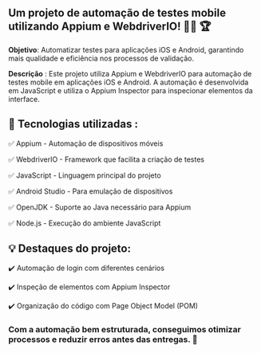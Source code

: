 
## Um projeto de automação de testes mobile utilizando Appium e WebdriverIO! 📱💡 🏆

**Objetivo**: Automatizar testes para aplicações iOS e Android, garantindo mais qualidade e eficiência nos processos de validação.

**Descrição** : Este projeto utiliza Appium e WebdriverIO para automação de testes mobile em aplicações iOS e Android. A automação é desenvolvida em JavaScript e utiliza o Appium Inspector para inspecionar elementos da interface.

 ## 🔹 Tecnologias utilizadas :

✅ Appium - Automação de dispositivos móveis

✅ WebdriverIO - Framework que facilita a criação de testes

✅ JavaScript - Linguagem principal do projeto

✅ Android Studio - Para emulação de dispositivos

✅ OpenJDK - Suporte ao Java necessário para Appium

✅ Node.js - Execução do ambiente JavaScript


## 💡 Destaques do projeto:

✔️ Automação de login com diferentes cenários

✔️ Inspeção de elementos com Appium Inspector

✔️ Organização do código com Page Object Model (POM)


### Com a automação bem estruturada, conseguimos otimizar processos e reduzir erros antes das entregas. 🚀
